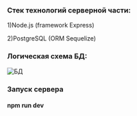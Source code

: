 ### Стек технологий серверной части:

1)Node.js (framework Express)

2)PostgreSQL (ORM Sequelize)

### Логическая схема БД:

![БД](https://user-images.githubusercontent.com/36341122/176776801-3dc55acd-149c-488d-9118-d55a2d82a70e.png)



### Запуск сервера
#### npm run dev
